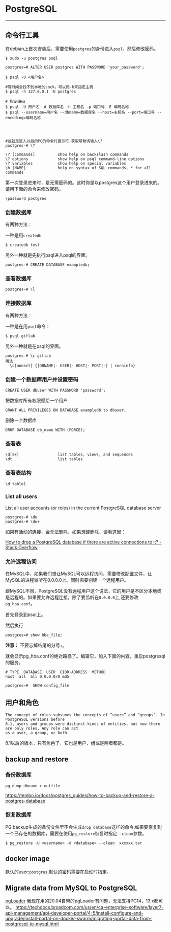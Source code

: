 # PostgreSQL

------

## 命令行工具

在debian上首次安装后，需要使用`postgres`的身份进入`psql`，然后修改密码。

```
$ sudo -u postgres psql

postgres=# ALTER USER postgres WITH PASSWORD 'your_password';

```



```
$ psql -U <用户名>

#有时间会找不到本地的sock，可以用-h来指定主机
$ psql -h 127.0.0.1 -U postgres

# 指定编码
$ psql -U 用户名 -d 数据库名 -h 主机名 -p 端口号 -E 编码名称
$ psql --username=用户名 --dbname=数据库名 --host=主机名 --port=端口号 --encoding=编码名称




#这就是进入以后的PG的命令行提示符,获取帮助请输入\?
postgres-# \?
```






```
\? [commands]          show help on backslash commands
\? options             show help on psql command-line options
\? variables           show help on special variables
\h [NAME]              help on syntax of SQL commands, * for all commands
```



第一次登录进来时，是无需密码的。这时你是以postgres这个用户登录进来的。请用下面的命令来修改密码。

```
\password postgres
```

### 创建数据库

有两种方法：

一种是用`createdb`

```
$ createdb test
```

另外一种就是先执行psql进入psql的界面。

```
postgres-# CREATE DATABASE exampledb;
```

### 查看数据库

```
postgres-# \l
```

### 连接数据库

有两种方法：

一种是在用`psql`命令：

```
$ psql gitlab
```

另外一种就是在psql的界面。

```
postgres-# \c gitlab
用法
  \c[onnect] {[DBNAME|- USER|- HOST|- PORT|-] | conninfo}
```

### 创建一个数据库用户并设置密码

```
CREATE USER dbuser WITH PASSWORD 'password';
```

把数据库所有权限赋给一个用户

```
GRANT ALL PRIVILEGES ON DATABASE exampledb to dbuser;
```

删除一个数据库

```
DROP DATABASE db_name WITH (FORCE);
```

### 查看表
```
\d[S+]                 list tables, views, and sequences
\dt                    list tables
```

### 查看表结构
```
\d table1
```


### List all users
List all user accounts (or roles) in the current PostgreSQL database server
```
postgres-# \du
postgres-# \du+
```

如果有活动的连接，会无法删除，如果想硬删除，请看这里：

[How to drop a PostgreSQL database if there are active connections to it? - Stack Overflow](https://stackoverflow.com/questions/5408156/how-to-drop-a-postgresql-database-if-there-are-active-connections-to-it)

### 允许远程访问

在MySQL中，如果我们想让MySQL可以远程访问，需要修改配置文件，让MySQL的进程监听在0.0.0.0上。同时需要创建一个远程用户。

跟MySQL不同，PostgreSQL没有远程用户这个说法，它的用户是不区分本地或是远程的。如果要允许远程连接，除了要监听在`0.0.0.0`上,还要修改`pg_hba.conf`。

首先登录到psql上。

然后执行

```
postgres=# show hba_file;
```
**注意：** 不要忘掉结尾的分号`;`。

就会显示pg_hba.conf的绝对路径了。编辑它，加入下面的内容，重启postgresql的服务。

```
# TYPE  DATABASE  USER  CIDR-ADDRESS  METHOD
host  all  all 0.0.0.0/0 md5
```

```sql
postgres=#  SHOW config_file
```




## 用户和角色

```
The concept of roles subsumes the concepts of “users” and “groups”. In PostgreSQL versions before
8.1, users and groups were distinct kinds of entities, but now there are only roles. Any role can act
as a user, a group, or both.
```

8.1以后的版本，只有角色了，它也是用户、组或是两者都是。


## backup and restore

### 备份数据库

```
pg_dump dbname > outfile
```

https://tembo.io/docs/postgres_guides/how-to-backup-and-restore-a-postgres-database


### 恢复数据库

PG backup生成的备份文件里不会生成`drop database`这样的命令,如果要恢复到一个已存在的数据库，需要在使用`pg_restore`恢复时指定`--clean`参数。
```
$ pg_restore -U <username> -d <database> --clean  xxxxxx.tar
```


## docker image

默认的user:`postgres`,默认的密码需要在启动时指定。

## Migrate data from MySQL to PostgreSQL

[pgLoader](https://github.com/dimitri/pgloader)
我现在用的20.04自带的pgLoader有问题，无法支持PG14，13.x都可以。
https://techdocs.broadcom.com/us/en/ca-enterprise-software/layer7-api-management/api-developer-portal/4-5/install-configure-and-upgrade/install-portal-on-docker-swarm/migrating-portal-data-from-postgresql-to-mysql.html
